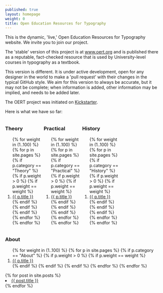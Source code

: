 ```yaml
---
published: true
layout: homepage
weight: 0
title: Open Education Resources for Typography
---
```


<!--
<div style="background: white; width: 100%; text-align:center; padding:1em">
<img src="images/2013-02-18_love.png" width="400px" alt="Praise on Twitter">
</div>
-->

This is the dynamic, 'live,' Open Education Resources for Typography website. We invite you to join our project. 

The 'stable' version of this project is at www.oert.org and is published there as a reputable, fact-checked resource that is used by University-level courses in typography as a textbook. 

This version is different. It is under active development, open for any designer in the world to make a 'pull request' with their changes in the typical GitHub style. We aim for this version to always be accurate, but it may not be complete; when information is added, other information may be implied, and needs to be added later.

The OERT project was initiated on [Kickstarter](http://www.kickstarter.com/projects/cosgaya/oert-open-educational-resources-for-typography).

Here is what we have so far:

<div style="width:25%;float:left">
<h3>Theory</h3>
<ol class="rectangle-list">
{% for weight in (1..100) %}
  {% for p in site.pages %}
    {% if p.category == "Theory" %}
    {% if p.weight > 0 %}
    {% if p.weight == weight %}
      <li>
        <a {% if p.url == page.url %}class="active"{% endif %} href="{{ p.url }}">
          {{ p.title }}
        </a>
      </li>
    {% endif %}
    {% endif %}
    {% endif %}
  {% endfor %}
{% endfor %}
</ol>
</div>
<div style="width:25%;float:left">
<h3>Practical</h3>
<ol class="rectangle-list">
{% for weight in (1..100) %}
  {% for p in site.pages %}
    {% if p.category == "Practical" %}
    {% if p.weight > 0 %}
    {% if p.weight == weight %}
      <li>
        <a {% if p.url == page.url %}class="active"{% endif %} href="{{ p.url }}">
          {{ p.title }}
        </a>
      </li>
    {% endif %}
    {% endif %}
    {% endif %}
  {% endfor %}
{% endfor %}
</ol>
</div>
<div style="width:25%;float:left">
<h3>History</h3>
<ol class="rectangle-list">
{% for weight in (1..100) %}
  {% for p in site.pages %}
    {% if p.category == "History" %}
    {% if p.weight > 0 %}
    {% if p.weight == weight %}
      <li>
        <a {% if p.url == page.url %}class="active"{% endif %} href="{{ p.url }}">
          {{ p.title }}
        </a>
      </li>
    {% endif %}
    {% endif %}
    {% endif %}
  {% endfor %}
{% endfor %}
</ol>
</div>

<div style="width:100%;float:left;clear:both">
<h3>About</h3>
<ol class="rectangle-list">
{% for weight in (1..100) %}
  {% for p in site.pages %}
    {% if p.category == "About" %}
    {% if p.weight > 0 %}
    {% if p.weight == weight %}
      <li>
        <a {% if p.url == page.url %}class="active"{% endif %} href="{{ p.url }}">
          {{ p.title }}
        </a>
      </li>
    {% endif %}
    {% endif %}
    {% endif %}
  {% endfor %}
{% endfor %}
</ol>
</div>

<div style="width:100%;float:left;clear:both">
  {% for post in site.posts %}
    <li>
      <a href="{{ post.url }}">{{ post.title }}</a>
    </li>
  {% endfor %}
</div>
